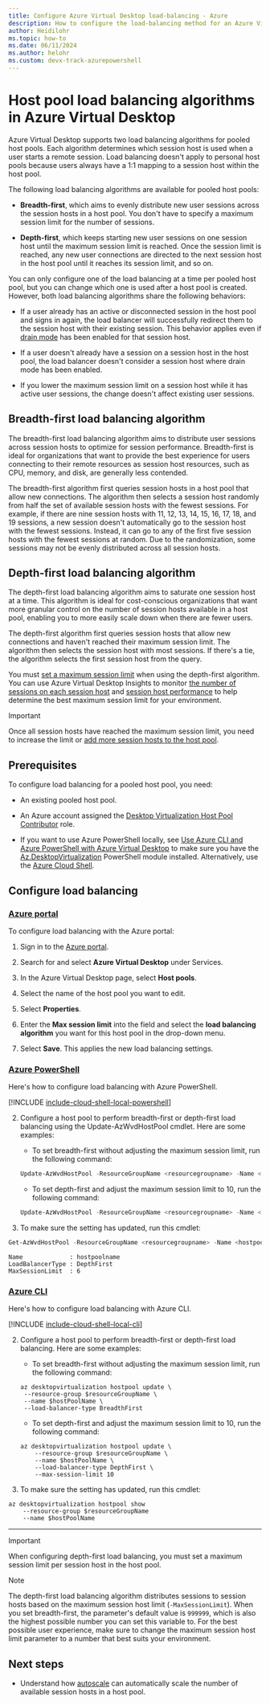 ```yaml
---
title: Configure Azure Virtual Desktop load-balancing - Azure
description: How to configure the load-balancing method for an Azure Virtual Desktop environment.
author: Heidilohr
ms.topic: how-to
ms.date: 06/11/2024
ms.author: helohr 
ms.custom: devx-track-azurepowershell
---
```


# Host pool load balancing algorithms in Azure Virtual Desktop

Azure Virtual Desktop supports two load balancing algorithms for pooled host pools. Each algorithm determines which session host is used when a user starts a remote session. Load balancing doesn't apply to personal host pools because users always have a 1:1 mapping to a session host within the host pool.

The following load balancing algorithms are available for pooled host pools:

- **Breadth-first**, which aims to evenly distribute new user sessions across the session hosts in a host pool. You don't have to specify a maximum session limit for the number of sessions.

- **Depth-first**, which keeps starting new user sessions on one session host until the maximum session limit is reached. Once the session limit is reached, any new user connections are directed to the next session host in the host pool until it reaches its session limit, and so on.

You can only configure one of the load balancing at a time per pooled host pool, but you can change which one is used after a host pool is created. However, both load balancing algorithms share the following behaviors:

- If a user already has an active or disconnected session in the host pool and signs in again, the load balancer will successfully redirect them to the session host with their existing session. This behavior applies even if [drain mode](drain-mode.md) has been enabled for that session host.

- If a user doesn't already have a session on a session host in the host pool, the load balancer doesn't consider a session host where drain mode has been enabled.

- If you lower the maximum session limit on a session host while it has active user sessions, the change doesn't affect existing user sessions.

## Breadth-first load balancing algorithm

The breadth-first load balancing algorithm aims to distribute user sessions across session hosts to optimize for session performance. Breadth-first is ideal for organizations that want to provide the best experience for users connecting to their remote resources as session host resources, such as CPU, memory, and disk, are generally less contended.

The breadth-first algorithm first queries session hosts in a host pool that allow new connections. The algorithm then selects a session host randomly from half the set of available session hosts with the fewest sessions. For example, if there are nine session hosts with 11, 12, 13, 14, 15, 16, 17, 18, and 19 sessions, a new session doesn't automatically go to the session host with the fewest sessions. Instead, it can go to any of the first five session hosts with the fewest sessions at random. Due to the randomization, some sessions may not be evenly distributed across all session hosts.

## Depth-first load balancing algorithm

The depth-first load balancing algorithm aims to saturate one session host at a time. This algorithm is ideal for cost-conscious organizations that want more granular control on the number of session hosts available in a host pool, enabling you to more easily scale down when there are fewer users.

The depth-first algorithm first queries session hosts that allow new connections and haven't reached their maximum session limit. The algorithm then selects the session host with most sessions. If there's a tie, the algorithm selects the first session host from the query.

You must [set a maximum session limit](configure-host-pool-load-balancing.md#configure-load-balancing) when using the depth-first algorithm. You can use Azure Virtual Desktop Insights to monitor [the number of sessions on each session host](insights-use-cases.md#session-host-utilization) and [session host performance](insights-use-cases.md#session-host-performance) to help determine the best maximum session limit for your environment.

> [!IMPORTANT]
> Once all session hosts have reached the maximum session limit, you need to increase the limit or [add more session hosts to the host pool](add-session-hosts-host-pool.md).


## Prerequisites

To configure load balancing for a pooled host pool, you need: 

- An existing pooled host pool.

- An Azure account assigned the [Desktop Virtualization Host Pool Contributor](rbac.md#desktop-virtualization-host-pool-contributor) role.

- If you want to use Azure PowerShell locally, see [Use Azure CLI and Azure PowerShell with Azure Virtual Desktop](cli-powershell.md) to make sure you have the [Az.DesktopVirtualization](/powershell/module/az.desktopvirtualization) PowerShell module installed. Alternatively, use the [Azure Cloud Shell](../cloud-shell/overview.md).


## Configure load balancing

### [Azure portal](#tab/portal) 

To configure load balancing with the Azure portal:

1. Sign in to the [Azure portal](https://portal.azure.com).

2. Search for and select **Azure Virtual Desktop** under Services.

3. In the Azure Virtual Desktop page, select **Host pools**.

4. Select the name of the host pool you want to edit.

5. Select **Properties**.

6. Enter the **Max session limit** into the field and select the **load balancing algorithm** you want for this host pool in the drop-down menu.

7. Select **Save**. This applies the new load balancing settings.


### [Azure PowerShell](#tab/powershell)

Here's how to configure load balancing with Azure PowerShell.

[!INCLUDE [include-cloud-shell-local-powershell](includes/include-cloud-shell-local-powershell.md)]

2. Configure a host pool to perform breadth-first or depth-first load balancing using the Update-AzWvdHostPool cmdlet. Here are some examples:

   - To set breadth-first without adjusting the maximum session limit, run the following command:

   ```powershell
   Update-AzWvdHostPool -ResourceGroupName <resourcegroupname> -Name <hostpoolname> -LoadBalancerType 'BreadthFirst' 
   ```

   - To set depth-first and adjust the maximum session limit to 10, run the following command:

   ```powershell
   Update-AzWvdHostPool -ResourceGroupName <resourcegroupname> -Name <hostpoolname> -LoadBalancerType 'DepthFirst' -MaxSessionLimit 10
   ```

3. To make sure the setting has updated, run this cmdlet:

```powershell
Get-AzWvdHostPool -ResourceGroupName <resourcegroupname> -Name <hostpoolname> | format-list Name, LoadBalancerType, MaxSessionLimit
```

```Output
Name             : hostpoolname
LoadBalancerType : DepthFirst
MaxSessionLimit  : 6
```


### [Azure CLI](#tab/cli)

Here's how to configure load balancing with Azure CLI.

[!INCLUDE [include-cloud-shell-local-cli](includes/include-cloud-shell-local-cli.md)]

2. Configure a host pool to perform breadth-first or depth-first load balancing. Here are some examples:

   - To set breadth-first without adjusting the maximum session limit, run the following command:

   ```azurecli
   az desktopvirtualization hostpool update \
    --resource-group $resourceGroupName \
    --name $hostPoolName \
    --load-balancer-type BreadthFirst
   ```

   - To set depth-first and adjust the maximum session limit to 10, run the following command:

   ```azurecli
   az desktopvirtualization hostpool update \
       --resource-group $resourceGroupName \
       --name $hostPoolName \
       --load-balancer-type DepthFirst \
       --max-session-limit 10
   ```

4. To make sure the setting has updated, run this cmdlet:

```azurecli
az desktopvirtualization hostpool show 
    --resource-group $resourceGroupName 
    --name $hostPoolName
```

---

>[!IMPORTANT]
>When configuring depth-first load balancing, you must set a maximum session limit per session host in the host pool.

>[!NOTE]
> The depth-first load balancing algorithm distributes sessions to session hosts based on the maximum session host limit (`-MaxSessionLimit`). When you set breadth-first, the parameter's default value is `999999`, which is also the highest possible number you can set this variable to. For the best possible user experience, make sure to change the maximum session host limit parameter to a number that best suits your environment.


## Next steps

- Understand how [autoscale](autoscale-scenarios.md) can automatically scale the number of available session hosts in a host pool.